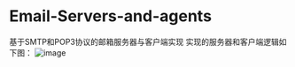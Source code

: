 # Email-Servers-and-agents
基于SMTP和POP3协议的邮箱服务器与客户端实现
实现的服务器和客户端逻辑如下图：
![image](https://github.com/dufan-py/Email-Servers-and-agents/assets/53752434/132d6012-55d5-481d-9187-fa3472ea39e6)

